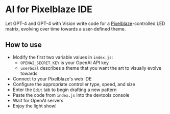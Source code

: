 # AI for Pixelblaze IDE

Let GPT-4 and GPT-4 with Vision write code for a [Pixelblaze](https://electromage.com/pixelblaze)-controlled LED matrix, evolving over time towards a user-defined theme.

## How to use

- Modify the first two variable values in `index.js`:
    - `OPENAI_SECRET_KEY` is your OpenAI API key
    - `userGoal` describes a theme that you want the art to visually evolve towards
- Connect to your Pixelblaze's web IDE
- Configure the appropriate controller type, speed, and size
- Enter the `Edit` tab to begin drafting a new pattern
- Paste the code from `index.js` into the devtools console
- Wait for OpenAI servers
- Enjoy the light show!
